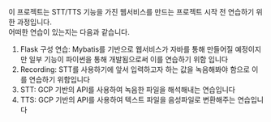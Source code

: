 이 프로젝트는 STT/TTS 기능을 가진 웹서비스를 만드는 프로젝트 시작 전 연습하기 위한 과정입니다.
<br>어떠한 연습이 있는지는 다음과 같습니다.

1. Flask 구성 연습: Mybatis를 기반으로 웹서비스가 자바를 통해 만들어질 예정이지만 일부 기능이 파이썬을 통해 개발됨으로써 이를 연습하기 위함 입니다
2. Recording: STT를 사용하기에 앞서 입력하고자 하는 값을 녹음해봐야 함으로 이를 연습하기 위함입니다
3. STT: GCP 기반의 API를 사용하여 녹음한 파일을 해석해내는 연습입니다
4. TTS: GCP 기반의 API를 사용하여 텍스트 파일을 음성파일로 변환해주는 연습입니다